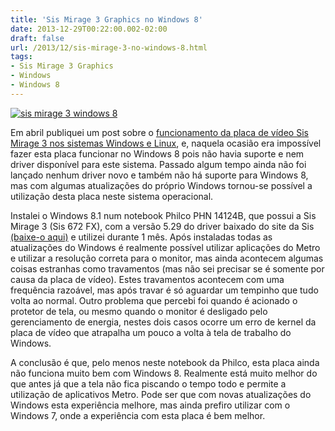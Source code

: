 ```yaml
---
title: 'Sis Mirage 3 Graphics no Windows 8'
date: 2013-12-29T00:22:00.002-02:00
draft: false
url: /2013/12/sis-mirage-3-no-windows-8.html
tags: 
- Sis Mirage 3 Graphics
- Windows
- Windows 8
---
```


[![sis mirage 3 windows 8](https://2.bp.blogspot.com/-oYvkCwub0Ts/UsCcvIHUYuI/AAAAAAAAAbo/UwvHxWpKqpI/s320/Win8SisM3.jpg "sis mirage 3 windows 8")](http://2.bp.blogspot.com/-oYvkCwub0Ts/UsCcvIHUYuI/AAAAAAAAAbo/UwvHxWpKqpI/s1600/Win8SisM3.jpg)

  

Em abril publiquei um post sobre o [funcionamento da placa de vídeo Sis Mirage 3 nos sistemas Windows e Linux](http://info.wsouza.com.br/2013/04/sis-mirage3.html), e, naquela ocasião era impossível fazer esta placa funcionar no Windows 8 pois não havia suporte e nem driver disponível para este sistema. Passado algum tempo ainda não foi lançado nenhum driver novo e também não há suporte para Windows 8, mas com algumas atualizações do próprio Windows tornou-se possível a utilização desta placa neste sistema operacional.  

Instalei o Windows 8.1 num notebook Philco PHN 14124B, que possui a Sis Mirage 3 (Sis 672 FX), com a versão 5.29 do driver baixado do site da Sis [(baixe-o aqui)](http://w3.sis.com/download/download_step2.php?id=155963&country=Brazil&Image791.x=59&Image791.y=8) e utilizei durante 1 mês. Após instaladas todas as atualizações do Windows é realmente possível utilizar aplicações do Metro e utilizar a resolução correta para o monitor, mas ainda acontecem algumas coisas estranhas como travamentos (mas não sei precisar se é somente por causa da placa de vídeo). Estes travamentos acontecem com uma frequência razoável, mas após travar é só aguardar um tempinho que tudo volta ao normal. Outro problema que percebi foi quando é acionado o protetor de tela, ou mesmo quando o monitor é desligado pelo gerenciamento de energia, nestes dois casos ocorre um erro de kernel da placa de vídeo que atrapalha um pouco a volta à tela de trabalho do Windows.

A conclusão é que, pelo menos neste notebook da Philco, esta placa ainda não funciona muito bem com Windows 8. Realmente está muito melhor do que antes já que a tela não fica piscando o tempo todo e permite a utilização de aplicativos Metro. Pode ser que com novas atualizações do Windows esta experiência melhore, mas ainda prefiro utilizar com o Windows 7, onde a experiência com esta placa é bem melhor.